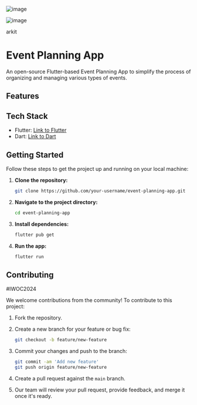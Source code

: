 ![image](https://github.com/LegendSumeet/eventapp/assets/85386116/32750f28-0f15-4527-8093-4443eea583b5)



![image](https://github.com/LegendSumeet/eventapp/assets/85386116/70ab69d2-f062-48f5-bdc6-dd46c7a26d8f)


arkit


# Event Planning App

An open-source Flutter-based Event Planning App to simplify the process of organizing and managing various types of events.

## Features



## Tech Stack

- Flutter: [Link to Flutter](https://flutter.dev/)
- Dart: [Link to Dart](https://dart.dev/)

## Getting Started

Follow these steps to get the project up and running on your local machine:

1. **Clone the repository:**

   ```sh
   git clone https://github.com/your-username/event-planning-app.git
   ```

2. **Navigate to the project directory:**

   ```sh
   cd event-planning-app
   ```

3. **Install dependencies:**

   ```sh
   flutter pub get
   ```

4. **Run the app:**

   ```sh
   flutter run
   ```

## Contributing

#IWOC2024

We welcome contributions from the community! To contribute to this project:

1. Fork the repository.

2. Create a new branch for your feature or bug fix:

   ```sh
   git checkout -b feature/new-feature
   ```

3. Commit your changes and push to the branch:

   ```sh
   git commit -am 'Add new feature'
   git push origin feature/new-feature
   ```

4. Create a pull request against the `main` branch.

5. Our team will review your pull request, provide feedback, and merge it once it's ready.
